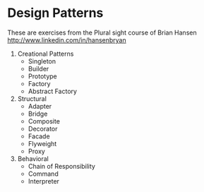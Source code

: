 # Design Patterns
These are exercises from the Plural sight course of Brian Hansen http://www.linkedin.com/in/hansenbryan
1. Creational Patterns
    - Singleton 
    - Builder
    - Prototype
    - Factory
    - Abstract Factory
 2. Structural
 	- Adapter
 	- Bridge
 	- Composite
 	- Decorator
 	- Facade
 	- Flyweight
 	- Proxy
 3. Behavioral
 	- Chain of Responsibility
 	- Command
 	- Interpreter